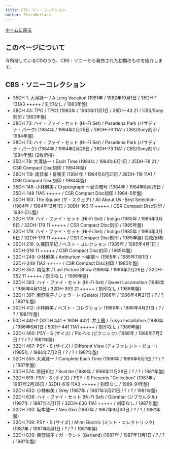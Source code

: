 ```yaml
---
title: CBS・ソニーコレクション
author: SternGerlach
---
```


<!--
 pandoc -s --filter pandoc-crossref -M "crossrefYaml=./crossref_config.yaml" -f markdown -t html5 --mathjax --css ./style.css ./cbs-sony.md > ./cbs-sony.html
-->

[ホームに戻る](./index.html)

## このページについて

今所持しているCDのうち、CBS・ソニーから発売された初期のものを紹介します。

## CBS・ソニーコレクション

* 35DH 1: 大滝詠一 / A Long Vacation (1981年 / 1982年10月1日 / 35DH-1 131A3 +++++ / 刻印なし / 1983年盤)
* 38DH 43: TPO / TPO1 (1983年 / 1983年11月1日 / 38DH-43 21 / CBS/Sony刻印 / 1983年盤)
* 38DH 73: ハイ・ファイ・セット (Hi-Fi Set) / Pasadena Park (パサディナ・パーク) (1984年 / 1984年2月25日 / 38DH-73 11A1 / CBS/Sony刻印 / 1984年盤)
* 38DH 73: ハイ・ファイ・セット (Hi-Fi Set) / Pasadena Park (パサディナ・パーク) (1984年 / 1984年2月25日 / 38DH-73 11A1 / CBS/Sony刻印 / 1984年盤) (2枚所持)
* 35DH 78: 大滝詠一 / Each Time (1984年 / 1984年6月1日 / 35DH-78 21 / CSR Compact Disc刻印 / 1984年盤)
* 38DH 119: 南佳孝 / 冒険王 (1984年 / 1984年6月21日 / 38DH-119 11A1 / CSR Compact Disc刻印 / 1984年盤)
* 35DH 148: 小林麻美 / Cryptograph 〜愛の暗号 (1984年 / 1984年8月25日 / 35DH-148 11A5 +++++ / CSR Compact Disc刻印 / 1984-5年盤)
* 30DH 163: The Square (ザ・スクェア) / All About Us -Best Selection- (1984年 / 1984年12月1日 / 30DH-163 11 +++++ / CSR Compact Disc刻印 / 1984-5年盤)
* 32DH 179: ハイ・ファイ・セット (Hi-Fi Set) / Indigo (1985年 / 1985年3月6日 / 32DH-179 11 +++++ / CSR Compact Disc刻印 / 1985年盤)
* 32DH 179: ハイ・ファイ・セット (Hi-Fi Set) / Indigo (1985年 / 1985年3月6日 / 32DH-179 11 +++++ / CSR Compact Disc刻印 / 1985年盤) (2枚所持)
* 30DH 216: 久保田早紀 / ベスト・コレクション (1985年 / 1985年4月1日 / 30DH-216 11 +++++ / CSR Compact Disc刻印 / 1985年盤)
* 32DH 249: 小林麻美 / Anthurium 〜媚薬〜 (1985年 / 1985年7月1日 / 32DH-249 11A2 +++++ / CSR Compact Disc刻印 / 1985年盤)
* 32DH 352: 南佳孝 / Last Picture Show (1986年 / 1986年2月26日 / 32DH-352 11 +++++ / 刻印なし / 1986年盤)
* 32DH 393: ハイ・ファイ・セット (Hi-Fi Set) / Sweet Locomotion (1986年 / 1986年4月10日 / 32DH-393 21 +++++ / 刻印なし / 1986年盤)
* 32DH 397: 南野陽子 / ジェラート (Gelato) (1986年 / 1986年4月21日 / ? / ? / 198?年盤)
* 30DH 412: 小林麻美 / ベスト・コレクション (1986年 / 1986年4月21日 / ? / ? / 198?年盤)
* 50DH 441-2 (32DH 441 + 18DH 442): 井上鑑 / Tokyo Installation (1986年 / 1986年6月1日 / 50DH-441 11A1 +++++ / 刻印なし / 1986年盤)
* 32DH 460: PSY・S (サイズ) / Pic-Nic (ピクニック) (1986年 / 1986年7月2日 / ? / ? / 198?年盤)
* 32DH 467: PSY・S (サイズ) / Different View (ディファレント・ビュー) (1985年 / 1986年7月2日 / ? / ? / 198?年盤)
* 32DH 555: 大滝詠一 / Complete Each Time (1986年 / 1986年6月1日 / ? / ? / 198?年盤)
* 33DH 574: 原田知世 / Soshite (1986年 / 1986年11月28日 / ? / ? / 198?年盤)
* 32DH 619: PSY・S (サイズ) / PSY・S Presents "Collection" (1987年 / 1987年2月26日 / 32DH-619 11A3 +++++ / 刻印なし / 1989-91年盤)
* 32DH 632: 小林麻美 / Grey (1987年 / 1987年3月21日 / ? / ? / 198?年盤)
* 32DH 636: ハイ・ファイ・セット (Hi-Fi Set) / Gibraltar (ジブラルタル) (1987年 / 1987年4月1日 / 32DH-636 11A1 +++++ / 刻印なし / 1987年盤)
* 32DH 700: 坂本龍一 / Neo Geo (1987年 / 1987年9月30日 / ? / ? / 198?年盤)
* 32DH 709: PSY・S (サイズ) / Mint-Electric (ミント・エレクトリック) (1987年 / 1987年8月1日 / ? / ? / 198?年盤)
* 32DH 830: 南野陽子 / ガーランド (Garland) (1987年 / 1987年11月1日 / ? / ? / 198?年盤)

